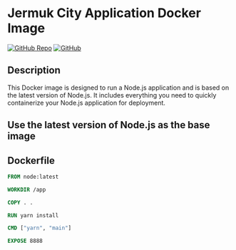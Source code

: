 # Jermuk City Application Docker Image

[![GitHub Repo](https://img.shields.io/badge/GitHub-Repo-blue)](https://github.com/Blackdocs-Cloud/jermuk-city)
[![GitHub](https://img.shields.io/badge/GitHub-Releases-green)](https://github.com/Blackdocs-Cloud/jermuk-city/releases)

## Description

This Docker image is designed to run a Node.js application and is based on the latest version of Node.js. It includes everything you need to quickly containerize your Node.js application for deployment.

## Use the latest version of Node.js as the base image

## Dockerfile

```dockerfile
FROM node:latest

WORKDIR /app

COPY . .

RUN yarn install

CMD ["yarn", "main"]

EXPOSE 8888
```
